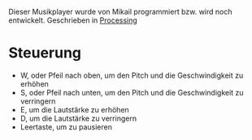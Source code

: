 Dieser Musikplayer wurde von Mikail programmiert bzw. wird noch entwickelt. Geschrieben in [Processing](/../../tree/master/Processing)

# Steuerung

* W, oder Pfeil nach oben, um den Pitch und die Geschwindigkeit zu erhöhen
* S, oder Pfeil nach unten, um den Pitch und die Geschwindigkeit zu verringern
* E, um die Lautstärke zu erhöhen
* D, um die Lautstärke zu verringern
* Leertaste, um zu pausieren
